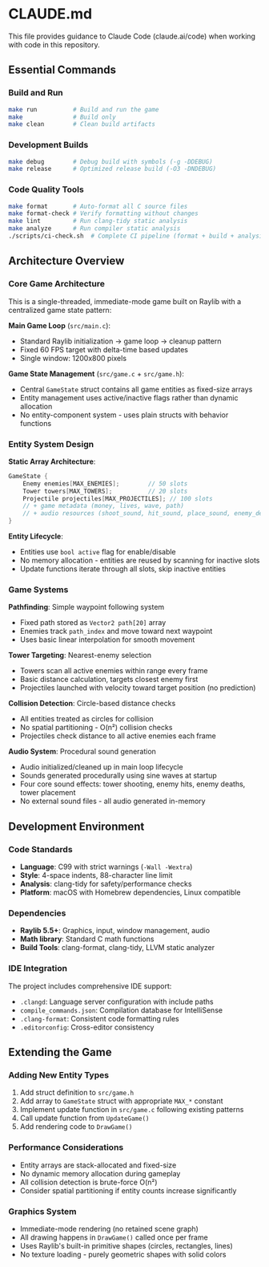# CLAUDE.md

This file provides guidance to Claude Code (claude.ai/code) when working with code in this repository.

## Essential Commands

### Build and Run
```bash
make run          # Build and run the game
make              # Build only
make clean        # Clean build artifacts
```

### Development Builds
```bash
make debug        # Debug build with symbols (-g -DDEBUG)
make release      # Optimized release build (-O3 -DNDEBUG)
```

### Code Quality Tools
```bash
make format       # Auto-format all C source files
make format-check # Verify formatting without changes
make lint         # Run clang-tidy static analysis
make analyze      # Run compiler static analysis
./scripts/ci-check.sh  # Complete CI pipeline (format + build + analysis)
```

## Architecture Overview

### Core Game Architecture
This is a single-threaded, immediate-mode game built on Raylib with a centralized game state pattern:

**Main Game Loop** (`src/main.c`):
- Standard Raylib initialization → game loop → cleanup pattern
- Fixed 60 FPS target with delta-time based updates
- Single window: 1200x800 pixels

**Game State Management** (`src/game.c` + `src/game.h`):
- Central `GameState` struct contains all game entities as fixed-size arrays
- Entity management uses active/inactive flags rather than dynamic allocation
- No entity-component system - uses plain structs with behavior functions

### Entity System Design

**Static Array Architecture**:
```c
GameState {
    Enemy enemies[MAX_ENEMIES];        // 50 slots
    Tower towers[MAX_TOWERS];          // 20 slots  
    Projectile projectiles[MAX_PROJECTILES]; // 100 slots
    // + game metadata (money, lives, wave, path)
    // + audio resources (shoot_sound, hit_sound, place_sound, enemy_death_sound)
}
```

**Entity Lifecycle**:
- Entities use `bool active` flag for enable/disable
- No memory allocation - entities are reused by scanning for inactive slots
- Update functions iterate through all slots, skip inactive entities

### Game Systems

**Pathfinding**: Simple waypoint following system
- Fixed path stored as `Vector2 path[20]` array
- Enemies track `path_index` and move toward next waypoint
- Uses basic linear interpolation for smooth movement

**Tower Targeting**: Nearest-enemy selection
- Towers scan all active enemies within range every frame
- Basic distance calculation, targets closest enemy first
- Projectiles launched with velocity toward target position (no prediction)

**Collision Detection**: Circle-based distance checks
- All entities treated as circles for collision
- No spatial partitioning - O(n²) collision checks
- Projectiles check distance to all active enemies each frame

**Audio System**: Procedural sound generation
- Audio initialized/cleaned up in main loop lifecycle
- Sounds generated procedurally using sine waves at startup
- Four core sound effects: tower shooting, enemy hits, enemy deaths, tower placement
- No external sound files - all audio generated in-memory

## Development Environment

### Code Standards
- **Language**: C99 with strict warnings (`-Wall -Wextra`)
- **Style**: 4-space indents, 88-character line limit
- **Analysis**: clang-tidy for safety/performance checks
- **Platform**: macOS with Homebrew dependencies, Linux compatible

### Dependencies
- **Raylib 5.5+**: Graphics, input, window management, audio
- **Math library**: Standard C math functions
- **Build Tools**: clang-format, clang-tidy, LLVM static analyzer

### IDE Integration
The project includes comprehensive IDE support:
- `.clangd`: Language server configuration with include paths
- `compile_commands.json`: Compilation database for IntelliSense
- `.clang-format`: Consistent code formatting rules
- `.editorconfig`: Cross-editor consistency

## Extending the Game

### Adding New Entity Types
1. Add struct definition to `src/game.h`
2. Add array to `GameState` struct with appropriate `MAX_*` constant
3. Implement update function in `src/game.c` following existing patterns
4. Call update function from `UpdateGame()`
5. Add rendering code to `DrawGame()`

### Performance Considerations
- Entity arrays are stack-allocated and fixed-size
- No dynamic memory allocation during gameplay
- All collision detection is brute-force O(n²)
- Consider spatial partitioning if entity counts increase significantly

### Graphics System
- Immediate-mode rendering (no retained scene graph)
- All drawing happens in `DrawGame()` called once per frame  
- Uses Raylib's built-in primitive shapes (circles, rectangles, lines)
- No texture loading - purely geometric shapes with solid colors